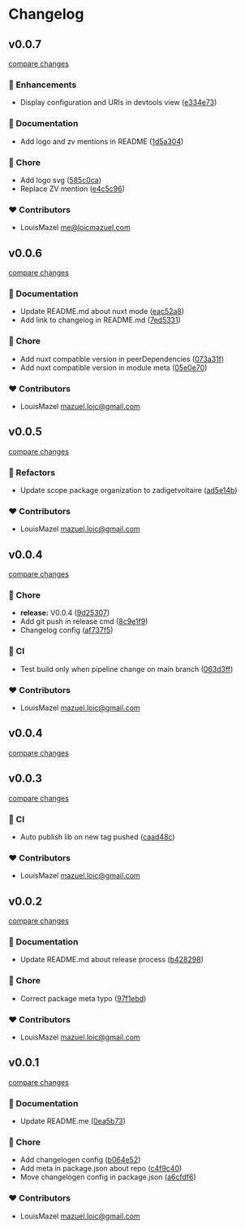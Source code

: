 # Changelog


## v0.0.7

[compare changes](https://github.com/zadigetvoltaire/nuxt-well-known/compare/v0.0.6...v0.0.7)


### 🚀 Enhancements

  - Display configuration and URIs in devtools view ([e334e73](https://github.com/zadigetvoltaire/nuxt-well-known/commit/e334e73))

### 📖 Documentation

  - Add logo and zv mentions in README ([1d5a304](https://github.com/zadigetvoltaire/nuxt-well-known/commit/1d5a304))

### 🏡 Chore

  - Add logo svg ([585c0ca](https://github.com/zadigetvoltaire/nuxt-well-known/commit/585c0ca))
  - Replace ZV mention ([e4c5c96](https://github.com/zadigetvoltaire/nuxt-well-known/commit/e4c5c96))

### ❤️  Contributors

- LouisMazel <me@loicmazuel.com>

## v0.0.6

[compare changes](https://github.com/zadigetvoltaire/nuxt-well-known/compare/v0.0.5...v0.0.6)


### 📖 Documentation

  - Update README.md about nuxt mode ([eac52a8](https://github.com/zadigetvoltaire/nuxt-well-known/commit/eac52a8))
  - Add link to changelog in README.md ([7ed5331](https://github.com/zadigetvoltaire/nuxt-well-known/commit/7ed5331))

### 🏡 Chore

  - Add nuxt compatible version in peerDependencies ([073a31f](https://github.com/zadigetvoltaire/nuxt-well-known/commit/073a31f))
  - Add nuxt compatible version in module meta ([05e0e70](https://github.com/zadigetvoltaire/nuxt-well-known/commit/05e0e70))

### ❤️  Contributors

- LouisMazel <mazuel.loic@gmail.com>

## v0.0.5

[compare changes](https://github.com/zadigetvoltaire/nuxt-well-known/compare/v0.0.4...v0.0.5)


### 💅 Refactors

  - Update scope package organization to zadigetvoltaire ([ad5e14b](https://github.com/zadigetvoltaire/nuxt-well-known/commit/ad5e14b))

### ❤️  Contributors

- LouisMazel <mazuel.loic@gmail.com>

## v0.0.4

[compare changes](https://github.com/zadigetvoltaire/nuxt-well-known/compare/v0.0.3...v0.0.4)


### 🏡 Chore

  - **release:** V0.0.4 ([9d25307](https://github.com/zadigetvoltaire/nuxt-well-known/commit/9d25307))
  - Add git push in release cmd ([8c9e1f9](https://github.com/zadigetvoltaire/nuxt-well-known/commit/8c9e1f9))
  - Changelog config ([af737f5](https://github.com/zadigetvoltaire/nuxt-well-known/commit/af737f5))

### 🤖 CI

  - Test build only when pipeline change on main branch ([063d3ff](https://github.com/zadigetvoltaire/nuxt-well-known/commit/063d3ff))

### ❤️  Contributors

- LouisMazel <mazuel.loic@gmail.com>

## v0.0.4

[compare changes](https://github.com/zadigetvoltaire/nuxt-well-known/compare/v0.0.3...v0.0.4)

## v0.0.3

[compare changes](https://github.com/zadigetvoltaire/nuxt-well-known/compare/v0.0.2...v0.0.3)


### 🤖 CI

  - Auto publish lib on new tag pushed ([caad48c](https://github.com/zadigetvoltaire/nuxt-well-known/commit/caad48c))

### ❤️  Contributors

- LouisMazel <mazuel.loic@gmail.com>

## v0.0.2

[compare changes](https://github.com/zadigetvoltaire/nuxt-well-known/compare/v0.0.1...v0.0.2)


### 📖 Documentation

  - Update README.md about release process ([b428298](https://github.com/zadigetvoltaire/nuxt-well-known/commit/b428298))

### 🏡 Chore

  - Correct package meta typo ([97f1ebd](https://github.com/zadigetvoltaire/nuxt-well-known/commit/97f1ebd))

### ❤️  Contributors

- LouisMazel <mazuel.loic@gmail.com>

## v0.0.1

[compare changes](https://github.com/zadigetvoltaire/nuxt-well-known/compare/v0.0.0...v0.0.1)


### 📖 Documentation

  - Update README.me ([0ea5b73](https://github.com/zadigetvoltaire/nuxt-well-known/commit/0ea5b73))

### 🏡 Chore

  - Add changelogen config ([b064e52](https://github.com/zadigetvoltaire/nuxt-well-known/commit/b064e52))
  - Add meta in package.json about repo ([c4f9c40](https://github.com/zadigetvoltaire/nuxt-well-known/commit/c4f9c40))
  - Move changelogen config in package.json ([a6cfdf6](https://github.com/zadigetvoltaire/nuxt-well-known/commit/a6cfdf6))

### ❤️  Contributors

- LouisMazel <mazuel.loic@gmail.com>

